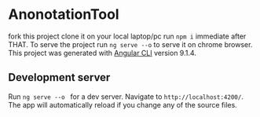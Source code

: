 # AnonotationTool

fork this project clone it on your local laptop/pc run `npm i` immediate after THAT.
To serve the project run `ng serve --o` to serve it on chrome browser.
This project was generated with [Angular CLI](https://github.com/angular/angular-cli) version 9.1.4.

## Development server

Run `ng serve --o ` for a dev server. Navigate to `http://localhost:4200/`. The app will automatically reload if you change any of the source files.
